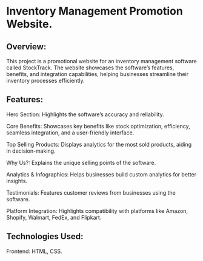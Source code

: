 # Inventory Management Promotion Website.

## Overview:

This project is a promotional website for an inventory management software called StockTrack. The website showcases the software’s features, benefits, and integration capabilities, helping businesses streamline their inventory processes efficiently.

## Features:

Hero Section: Highlights the software’s accuracy and reliability.

Core Benefits: Showcases key benefits like stock optimization, efficiency, seamless integration, and a user-friendly interface.

Top Selling Products: Displays analytics for the most sold products, aiding in decision-making.

Why Us?: Explains the unique selling points of the software.

Analytics & Infographics: Helps businesses build custom analytics for better insights.

Testimonials: Features customer reviews from businesses using the software.

Platform Integration: Highlights compatibility with platforms like Amazon, Shopify, Walmart, FedEx, and Flipkart.

## Technologies Used:

Frontend: HTML, CSS.
